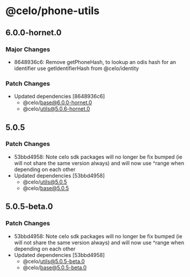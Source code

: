 # @celo/phone-utils

## 6.0.0-hornet.0

### Major Changes

- 8648936c6: Remove getPhoneHash, to lookup an odis hash for an identifier use getIdentifierHash from @celo/identity

### Patch Changes

- Updated dependencies [8648936c6]
  - @celo/base@6.0.0-hornet.0
  - @celo/utils@5.0.6-hornet.0

## 5.0.5

### Patch Changes

- 53bbd4958: Note celo sdk packages will no longer be fix bumped (ie will not share the same version always) and will now use ^range when depending on each other
- Updated dependencies [53bbd4958]
  - @celo/utils@5.0.5
  - @celo/base@5.0.5

## 5.0.5-beta.0

### Patch Changes

- 53bbd4958: Note celo sdk packages will no longer be fix bumped (ie will not share the same version always) and will now use ^range when depending on each other
- Updated dependencies [53bbd4958]
  - @celo/utils@5.0.5-beta.0
  - @celo/base@5.0.5-beta.0
